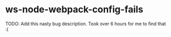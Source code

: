 # ws-node-webpack-config-fails

TODO: Add this nasty bug description.
Took over 6 hours for me to find that :(